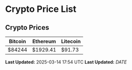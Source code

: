 # Crypto Price List

## Crypto Prices
| Bitcoin | Ethereum | Litecoin |
| ------- | -------- | -------- |
| $84244 | $1929.41 | $91.73 |
**Last Updated:** 2025-03-14 17:54 UTC
**Last Updated:** $DATE$
